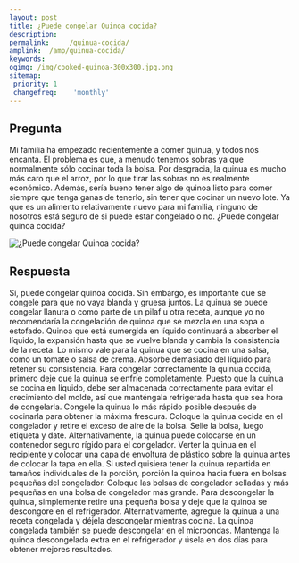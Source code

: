 ```yaml
---
layout: post
title: ¿Puede congelar Quinoa cocida?  
description: 
permalink:     /quinua-cocida/
amplink:  /amp/quinua-cocida/
keywords: 
ogimg: /img/cooked-quinoa-300x300.jpg.png
sitemap:
 priority: 1
 changefreq:    'monthly'
---
```




## Pregunta

Mi familia ha empezado recientemente a comer quinua, y todos nos encanta. El problema es que, a menudo tenemos sobras ya que normalmente sólo cocinar toda la bolsa. Por desgracia, la quinua es mucho más caro que el arroz, por lo que tirar las sobras no es realmente económico. Además, sería bueno tener algo de quinoa listo para comer siempre que tenga ganas de tenerlo, sin tener que cocinar un nuevo lote. Ya que es un alimento relativamente nuevo para mi familia, ninguno de nosotros está seguro de si puede estar congelado o no. ¿Puede congelar quinoa cocida?


![¿Puede congelar Quinoa cocida?](https://sepuedecongelar.com/img/cooked-quinoa-300x300.jpg "¿Puede congelar Quinoa cocida?" )


## Respuesta

Sí, puede congelar quinoa cocida. Sin embargo, es importante que se congele para que no vaya blanda y gruesa juntos. La quinua se puede congelar llanura o como parte de un pilaf u otra receta, aunque yo no recomendaría la congelación de quinoa que se mezcla en una sopa o estofado. Quinoa que está sumergida en líquido continuará a absorber el líquido, la expansión hasta que se vuelve blanda y cambia la consistencia de la receta. Lo mismo vale para la quinua que se cocina en una salsa, como un tomate o salsa de crema. Absorbe demasiado del líquido para retener su consistencia.
Para congelar correctamente la quinua cocida, primero deje que la quinua se enfríe completamente. Puesto que la quinua se cocina en líquido, debe ser almacenada correctamente para evitar el crecimiento del molde, así que manténgala refrigerada hasta que sea hora de congelarla. Congele la quinua lo más rápido posible después de cocinarla para obtener la máxima frescura.
Coloque la quinua cocida en el congelador y retire el exceso de aire de la bolsa. Selle la bolsa, luego etiqueta y date. Alternativamente, la quinua puede colocarse en un contenedor seguro rígido para el congelador. Verter la quinua en el recipiente y colocar una capa de envoltura de plástico sobre la quinua antes de colocar la tapa en ella.
Si usted quisiera tener la quinua repartida en tamaños individuales de la porción, porción la quinoa hacia fuera en bolsas pequeñas del congelador. Coloque las bolsas de congelador selladas y más pequeñas en una bolsa de congelador más grande. Para descongelar la quinua, simplemente retire una pequeña bolsa y deje que la quinoa se descongore en el refrigerador. Alternativamente, agregue la quinua a una receta congelada y déjela descongelar mientras cocina. La quinoa congelada también se puede descongelar en el microondas. Mantenga la quinoa descongelada extra en el refrigerador y úsela en dos días para obtener mejores resultados.